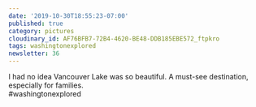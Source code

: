 ```yaml
---
date: '2019-10-30T18:55:23-07:00'
published: true
category: pictures
cloudinary_id: AF76BFB7-72B4-4620-BE48-DDB185EBE572_ftpkro
tags: washingtonexplored
newsletter: 36
---
```


I had no idea Vancouver Lake was so beautiful. A must-see destination, especially for families.  
#washingtonexplored